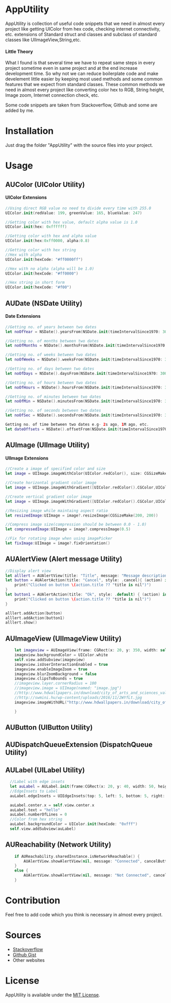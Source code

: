 # AppUtility
AppUtility is collection of useful code snippets that we need in almost every project like getting UIColor from hex code, checking internet connectivity, etc. extensions of Standard struct and classes and subclass of standard classes like UIImageView,String,etc.
#### Little Theory
What I found is that several time we have to repeat same steps in every project sometime even in same project and at the end increase development time. So why not we can reduce boilerplate code and make develement little easier by keeping most used methods and some common features that we expect from standard classes. These common methods we need in almost every project like converting color hex to RGB, String height, Image zoom, Internet connection check, etc. 

Some code snippets are taken from  Stackoverflow, Github and some are added by me.

# Installation
Just drag the folder "AppUtility" with the source files into your project.

# Usage
## AUColor (UIColor Utility)
#### UIColor Extensions
```Swift
//Using direct RGB value no need to divide every time with 255.0
UIColor.init(redValue: 199, greenValue: 165, blueValue: 247)

//Getting color with hex value, default alpha value is 1.0
UIColor.init(hex: 0xffffff)

//Getting color with hex and alpha value
UIColor.init(hex:0xff0000, alpha:0.8)

//Getting color with hex string
//Hex with alpha
UIColor.init(hexCode: "#ff0000ff")

//Hex with no alpha (alpha will be 1.0)
UIColor.init(hexCode: "#ff0000")

//Hex string in short form
UIColor.init(hexCode: "#f00")
```

## AUDate (NSDate Utility)
#### Date Extensions
```Swift
//Getting no. of years between two dates
let noOfYear = NSDate().yearsFrom(NSDate.init(timeIntervalSince1970: 3000000000))

//Getting no. of months between two dates
let noOfMonths = NSDate().monthsFrom(NSDate.init(timeIntervalSince1970: 3000000000))

//Getting no. of weeks between two dates
let noOfWeeks = NSDate().weeksFrom(NSDate.init(timeIntervalSince1970: 3000000000))

//Getting no. of days between two dates
let noOfDays = NSDate().daysFrom(NSDate.init(timeIntervalSince1970: 3000000000))

//Getting no. of hours between two dates
let noOfHours = NSDate().hoursFrom(NSDate.init(timeIntervalSince1970: 3000000000))

//Getting no. of minutes between two dates
let noOfMin = NSDate().minutesFrom(NSDate.init(timeIntervalSince1970: 3000000000))

//Getting no. of seconds between two dates
let noOfSec = NSDate().secondsFrom(NSDate.init(timeIntervalSince1970: 3000000000))

Getting no. of time between two dates e.g- 2s ago, 1M ago, etc.
let dateOffsets = NSDate().offsetFrom(NSDate.init(timeIntervalSince1970: 3000000000))
```

## AUImage (UIImage Utility)
#### UIImage Extensions
```Swift
//Create a image of specified color and size
let image = UIImage.imageWithColor(UIColor.redColor(), size: CGSizeMake(100, 100))

//Create horizontal gradient color image
let image = UIImage.imageWithGradient([UIColor.redColor().CGColor,UIColor.yellowColor().CGColor], size: CGSizeMake(560, 400))

//Create vertical gradient color image
let image = UIImage.imageWithGradient([UIColor.redColor().CGColor,UIColor.yellowColor().CGColor], size: CGSizeMake(560, 400), verticalGradient: true)

//Resizing image while maintaing aspect ratio
let resizedImage:UIImage = image?.resizeImage(CGSizeMake(200, 200))

//Compress image size(compression should be between 0.0 - 1.0)
let compressedImage:UIImage = image?.compressImage(0.5)

//Fix for rotating image when using imagePicker
let fixImage:UIImage = image?.fixOrientation()
```
## AUAlertView (Alert message Utility)
```Swift
//Display alert view
let alllert = AUAlertView(title: "Title", message: "Message description")
let button = AUAlertAction(title: "Cancel", style: .cancel){ (action) in
    print("Clicked on button \(action.title ?? "title is nil")")
}
let button1 = AUAlertAction(title: "Ok", style: .default) { (action) in
    print("Clicked on button \(action.title ?? "title is nil")")
}

alllert.addAction(button)
alllert.addAction(button1)
alllert.show()
```

## AUImageView (UIImageView Utility)
```Swift
    let imageview = AUImageView(frame: CGRect(x: 20, y: 350, width: self.view.frame.size.width - 40, height: 200))
    imageview.backgroundColor = UIColor.white
    self.view.addSubview(imageview)
    imageview.isUserInteractionEnabled = true
    imageview.enableImageZoom = true
    imageview.blurZoomBackground = false
    imageview.clipsToBounds = true
    //imageview.layer.cornerRadius = 100
    //imageview.image = UIImage(named: "image.jpg")
    //http://www.hdwallpapers.in/download/city_of_arts_and_sciences_valencia_spain-1280x800.jpg
    //http://swmini.hu/wp-content/uploads/2016/11/2WYfLt.jpg
    imageview.imageWithURL("http://www.hdwallpapers.in/download/city_of_arts_and_sciences_valencia_spain-1280x800.jpg", withLoadingIndictor: true) { (status) in

    }
```

## AUButton (UIButton Utility)

## AUDispatchQueueExtension (DispatchQueue Utility)

## AULabel (UILabel Utility)
```Swift
  //Label with edge insets
  let auLabel = AULabel.init(frame:CGRect(x: 20, y: 40, width: 50, height: 30))
  //EdgeInsets to Label
  auLabel.edgeInsets = UIEdgeInsets(top: 5, left: 5, bottom: 5, right: 5)

  auLabel.center.x = self.view.center.x
  auLabel.text = "hello"
  auLabel.numberOfLines = 0
  //Color from hex string
  auLabel.backgroundColor = UIColor.init(hexCode: "0xfff")
  self.view.addSubview(auLabel)
```

## AUReachability (Network Utility)
```Swift
    if AUReachability.sharedInstance.isNetworkReachable() {
        AUAlertView.showAlertView(nil, message: "Connected", cancelButtonTitle: "Cancel")
    }
    else {
        AUAlertView.showAlertView(nil, message: "Not Connected", cancelButtonTitle: "Cancel")
    }
```

# Contribution
Feel free to add code which you think is necessary in almost every project.

# Sources
* [Stackoverflow](http://stackoverflow.com/)
* [Github Gist](https://gist.github.com/discover)
* Other websites

# License
AppUtility is available under the [MIT License](https://raw.githubusercontent.com/sunilsharma08/AppUtility/master/License).
